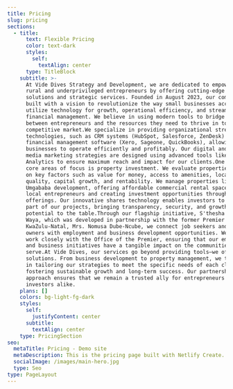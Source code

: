 ```yaml
---
title: Pricing
slug: pricing
sections:
  - title:
      text: Flexible Pricing
      color: text-dark
      styles:
        self:
          textAlign: center
      type: TitleBlock
    subtitle: >-
      At Vide Dives Strategy and Development, we are dedicated to empowering
      rural and underprivileged entrepreneurs by offering cutting-edge digital
      solutions and strategic services. Founded in August 2023, our company was
      built with a vision to revolutionize the way small businesses access and
      utilize technology for growth, operational efficiency, and streamlined
      financial management. We believe in using modern tools to bridge the gap
      between entrepreneurs and the resources they need to thrive in today’s
      competitive market.We specialize in providing organizational streamlining
      technologies, such as CRM systems (HubSpot, Salesforce, ZenDesk) and
      financial management software (Xero, Sageone, QuickBooks), allowing
      businesses to operate efficiently and profitably. Our digital and social
      media marketing strategies are designed using advanced tools like Google
      Analytics to ensure maximum reach and impact for our clients.One of our
      core areas of focus is property investment. We evaluate properties based
      on key factors such as value for money, access to amenities, location,
      quality, capital growth, and rentability. We manage properties like the
      Umgababa development, offering affordable commercial rental spaces for
      local entrepreneurs and creating investment opportunities through share
      offerings. Our innovative shares technology enables investors to become
      part of our projects, bringing transparency, security, and growth
      potential to the table.Through our flagship initiative, S'thesha Waya
      Waya, which was developed in partnership with the former Premier of
      KwaZulu-Natal, Mrs. Nomusa Dube-Ncube, we connect job seekers and business
      owners with employment and business development opportunities. We also
      work closely with the Office of the Premier, ensuring that our employment
      and business initiatives have a tangible impact on the communities we
      serve.At Vide Dives, our services go beyond providing tools—we offer
      solutions. From business development to property management, we take pride
      in tailoring our strategies to meet the specific needs of each client,
      fostering sustainable growth and long-term success. Our partnership-driven
      approach ensures that we remain a trusted ally for entrepreneurs and
      investors alike.
    plans: []
    colors: bg-light-fg-dark
    styles:
      self:
        justifyContent: center
      subtitle:
        textAlign: center
    type: PricingSection
seo:
  metaTitle: Pricing - Demo site
  metaDescription: This is the pricing page built with Netlify Create.
  socialImage: /images/main-hero.jpg
  type: Seo
type: PageLayout
---
```

